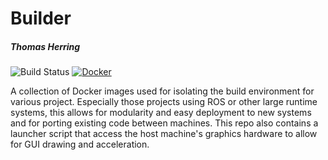 # Builder

##### Thomas Herring

![Build Status](https://github.com/th3rring/builder/workflows/Build/badge.svg)
[![Docker](https://img.shields.io/badge/docker-ready-blue.svg)](https://hub.docker.com/repository/docker/th3rring/builder)

A collection of Docker images used for isolating the build environment for various project. Especially those projects using ROS or other large runtime systems, this allows for modularity and easy deployment to new systems and for porting existing code between machines. This repo also contains a launcher script that access the host machine's graphics hardware to allow for GUI drawing and acceleration.
